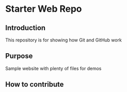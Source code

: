 # Starter Web Repo

## Introduction

This repository is for showing how Git and GitHub work

## Purpose

Sample website with plenty of files for demos

## How to contribute
